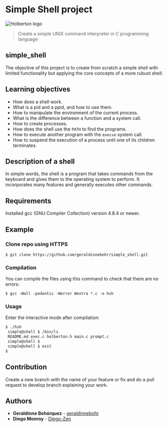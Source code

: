 # Simple Shell project
![Holberton logo](https://www.holbertonschool.com/holberton-logo.png)
> Create a simple UNIX command interpreter in C programming language

## simple_shell
The objective of this project is to create from scratch a simple shell with limited functionality but applying the core concepts of a more rubust shell.

## Learning objectives
* How does a shell work.
* What is a pid and a ppid, and how to use them.
* How to manipulate the environment of the current process.
* What is the difference between a function and a system call.
* How to create processes.
* How does the shell use the ```PATH``` to find the programs.
* How to execute another program with the ```execve``` system call.
* How to suspend the execution of a process until one of its children terminates.

## Description of a shell
In simple words, the shell is a program that takes commands from the keyboard and gives them to the operating system to perform. It incorporates many features and generally executes other commands.

## Requirements
Installed gcc (GNU Compiler Collection) version 4.8.4 or newer.

## Example
### Clone repo using HTTPS
```
$ git clone https://github.com/geraldinnebohr/simple_shell.git
```

### Compilation
You can compile the files using this command to check that there are no errors:
```
$ gcc -Wall -pedantic -Werror Wextra *.c -o hsh
```

### Usage
Enter the interactive mode after compilation:
```bash
$ ./hsh
 simple@shell $ /bin/ls
 README.md exec.c holberton.h main.c prompt.c
 simple@shell $
 simple@shell $ exit
$
```

## Contribution
Create a new branch with the name of your feature or fix and do a pull request to develop branch explaining your work.

## Authors
* **Geraldinne Bohórquez** - [geraldinnebohr](https://github.com/geraldinnebohr)
* **Diego Monroy** - [Diego-Zen](https://github.com/Diego-Zen)